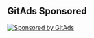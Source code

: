<!-- GitAds-Verify: MWSO8VPH8HUYIUGP5DFYZF96XMS394WU -->

## GitAds Sponsored
[![Sponsored by GitAds](https://gitads.dev/v1/ad-serve?source=zaidbinmushtaq/verify-repository@github)](https://gitads.dev/v1/ad-track?source=zaidbinmushtaq/verify-repository@github)

